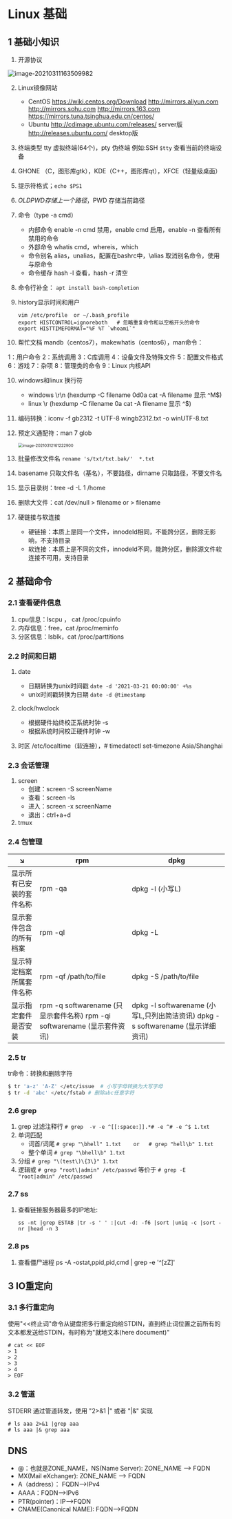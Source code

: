# Linux 基础

## 1 基础小知识

1. 开源协议

![image-20210311163509982](C:\Users\Collin.Xia\AppData\Roaming\Typora\typora-user-images\image-20210311163509982.png)

2. Linux镜像网站
   - CentOS
     https://wiki.centos.org/Download
     http://mirrors.aliyun.com
     http://mirrors.sohu.com
     http://mirrors.163.com
     https://mirrors.tuna.tsinghua.edu.cn/centos/
   - Ubuntu
     http://cdimage.ubuntu.com/releases/ server版
     http://releases.ubuntu.com/ desktop版
   
3. 终端类型  tty 虚拟终端(64个)，pty 伪终端 例如:SSH  `$tty` 查看当前的终端设备

4. GHONE （C，图形库gtk），KDE（C++，图形库qt），XFCE（轻量级桌面）

5. 提示符格式；`echo $PS1`

6. $OLDPWD 存储上一个路径，$PWD 存储当前路径

7. 命令（type -a cmd）
   - 内部命令   enable -n cmd 禁用，enable cmd 启用，enable -n 查看所有禁用的命令
   - 外部命令    whatis cmd，whereis，which
   - 命令别名    alias，unalias，配置在bashrc中，\alias 取消别名命令，使用与原命令
   - 命令缓存    hash -l 查看，hash -r 清空

8. 命令行补全： `apt install bash-completion`

9. history显示时间和用户 

   ```shell
   vim /etc/profile  or ~/.bash_profile
   export HISTCONTROL=ignoreboth   # 忽略重复命令和以空格开头的命令
   export HISTTIMEFORMAT="%F %T `whoami`"
   ```

10. 帮忙文档  mandb（centos7），makewhatis（centos6），man命令：

   1：用户命令
   2：系统调用
   3：C库调用
   4：设备文件及特殊文件
   5：配置文件格式
   6：游戏
   7：杂项
   8：管理类的命令
   9：Linux 内核API

10. windows和linux 换行符

    - windows    \r\n    (hexdump -C filename     0d0a   cat -A filename   显示   ^M$)
    - linux          \r       (hexdump -C filename     0a        cat -A filename   显示   ^$)

11. 编码转换：iconv -f gb2312 -t UTF-8 wingb2312.txt  -o winUTF-8.txt

12. 预定义通配符：man 7 glob

     <img src="C:\Users\Collin.Xia\AppData\Roaming\Typora\typora-user-images\image-20210312161222900.png" alt="image-20210312161222900" style="zoom:65%;" style="margin-left:45px" />

13. 批量修改文件名 `rename 's/txt/txt.bak/'  *.txt`

14. basename 只取文件名（基名），不要路径，dirname 只取路径，不要文件名

15. 显示目录树：tree -d -L 1 /home   

16. 删除大文件：cat /dev/null > filename  or  > filename

17. 硬链接与软连接

    - 硬链接：本质上是同一个文件，innodeId相同，不能跨分区，删除无影响，不支持目录
    - 软连接：本质上是不同的文件，innodeId不同，能跨分区，删除源文件软连接不可用，支持目录

## 2 基础命令

### 2.1 查看硬件信息

1. cpu信息：lscpu  ， cat /proc/cpuinfo
2. 内存信息：free，cat /proc/meminfo
3. 分区信息：lsblk，cat /proc/parttitions

### 2.2 时间和日期

1. date 
   - 日期转换为unix时间戳  `date -d '2021-03-21 00:00:00' +%s` 
   - unix时间戳转换为日期  `date -d @timestamp`

2. clock/hwclock
   - 根据硬件始终校正系统时钟   -s 
   - 根据系统时间校正硬件时钟   -w
3. 时区  /etc/localtime（软连接），# timedatectl set-timezone Asia/Shanghai

### 2.3 会话管理

1. screen
   - 创建：screen -S screenName
   - 查看：screen -ls
   - 进入：screen -x screenName
   - 退出：ctrl+a+d
2. tmux

### 2.4 包管理

| ↘                        | rpm                                                          | dpkg                                                         |
| ------------------------ | ------------------------------------------------------------ | ------------------------------------------------------------ |
| 显示所有已安装的套件名称 | rpm -qa                                                      | dpkg -l (小写L)                                              |
| 显示套件包含的所有档案   | rpm -ql                                                      | dpkg -L                                                      |
| 显示特定档案所属套件名称 | rpm -qf /path/to/file                                        | dpkg -S /path/to/file                                        |
| 显示指定套件是否安装     | rpm -q softwarename (只显示套件名称) rpm -qi softwarename (显示套件资讯) | dpkg -l softwarename (小写L,只列出简洁资讯) dpkg -s softwarename (显示详细资讯) |

### 2.5  tr

tr命令：转换和删除字符

```bash
$ tr 'a-z' 'A-Z' </etc/issue  # 小写字母转换为大写字母
$ tr -d 'abc' </etc/fstab # 删除abc任意字符
```

### 2.6 grep

1. grep 过滤注释行  `# grep  -v -e ^[[:space:]].*# -e ^# -e ^$ 1.txt`
2. 单词匹配
   - 词首/词尾   `# grep "\bhell" 1.txt    or   # grep "hell\b" 1.txt`
   - 整个单词    `# grep "\bhell\b" 1.txt`
3. 分组  `# grep "\(test\)\{3\}" 1.txt` 
4. 逻辑或  `# grep "root\|admin" /etc/passwd` 等价于 `# grep -E "root|admin" /etc/passwd`

### 2.7  ss

1. 查看链接服务器最多的IP地址:

   `ss -nt |grep ESTAB |tr -s ' ' :|cut -d: -f6 |sort |uniq -c |sort -nr |head -n 3`


### 2.8 ps

1. 查看僵尸进程 ps -A -ostat,ppid,pid,cmd | grep -e '^[zZ]'

## 3 IO重定向

### 3.1 多行重定向

使用"<<终止词"命令从键盘把多行重定向给STDIN，直到终止词位置之前所有的文本都发送给STDIN，有时称为"就地文本(here document)"

```shell
# cat << EOF
> 1
> 2
> 3
> 4
> EOF
```

### 3.2 管道

STDERR 通过管道转发，使用 "2>&1 |"  或者 "|&" 实现

```shell
# ls aaa 2>&1 |grep aaa
# ls aaa |& grep aaa
```





## DNS

- @：也就是ZONE_NAME，NS(Name Server): ZONE_NAME --> FQDN
- MX(Mail eXchanger): ZONE_NAME --> FQDN
- A（address）：  FQDN-->IPv4
- AAAA：FQDN-->IPv6
- PTR(pointer)：IP-->FQDN
- CNAME(Canonical NAME): FQDN-->FQDN







